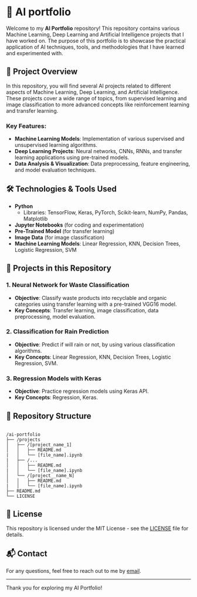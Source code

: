 # 🤖 AI portfolio

Welcome to my **AI Portfolio** repository! This repository contains various Machine Learning, Deep Learning and Artificial Intelligence projects that I have worked on. The purpose of this portfolio is to showcase the practical application of AI techniques, tools, and methodologies that I have learned and experimented with.

## 📌 **Project Overview**  
In this repository, you will find several AI projects related to different aspects of Machine Learning, Deep Learning, and Artificial Intelligence. These projects cover a wide range of topics, from supervised learning and image classification to more advanced concepts like reinforcement learning and transfer learning.

### Key Features:
- **Machine Learning Models**: Implementation of various supervised and unsupervised learning algorithms.
- **Deep Learning Projects**: Neural networks, CNNs, RNNs, and transfer learning applications using pre-trained models.
- **Data Analysis & Visualization**: Data preprocessing, feature engineering, and model evaluation techniques.

## 🛠 **Technologies & Tools Used**  
- **Python**  
  - Libraries: TensorFlow, Keras, PyTorch, Scikit-learn, NumPy, Pandas, Matplotlib  
- **Jupyter Notebooks** (for coding and experimentation)  
- **Pre-Trained Model** (for transfer learning)
- **Image Data** (for image classification)
- **Machine Learning Models**: Linear Regression, KNN, Decision Trees, Logistic Regression, SVM  

## 🚀 **Projects in this Repository**

### 1. **Neural Network for Waste Classification**  
- **Objective**: Classify waste products into recyclable and organic categories using transfer learning with a pre-trained VGG16 model.  
- **Key Concepts**: Transfer learning, image classification, data preprocessing, model evaluation.

### 2. **Classification for Rain Prediction**  
- **Objective**: Predict if will rain or not, by using various classification algorithms.  
- **Key Concepts**: Linear Regression, KNN, Decision Trees, Logistic Regression, SVM.

### 3. **Regression Models with Keras**  
- **Objective**: Practice regression models using Keras API.  
- **Key Concepts**: Regression, Keras.

## 📄 **Repository Structure**
<pre><code>
/ai-portfolio
├── /projects
│   ├── /[project_name_1]
│   │   ├── README.md
|   │   └── [file_name].ipynb
|   ├── /...
│   │   ├── README.md
|   │   └── [file_name].ipynb
│   └── /[project__name_N]
│   │   ├── README.md
|   │   └── [file_name].ipynb
├── README.md
└── LICENSE
</code></pre>

## 📝 **License**
This repository is licensed under the MIT License - see the [LICENSE](LICENSE) file for details.

## 📬 **Contact**
For any questions, feel free to reach out to me by [email](mailto:simone.contorno@outlook.it).

---

Thank you for exploring my AI Portfolio!
